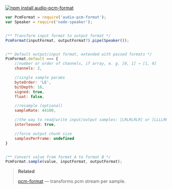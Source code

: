 [![npm install audio-pcm-format](https://nodei.co/npm/audio-pcm-format.png?mini=true)](https://npmjs.org/package/audio-pcm-format/)

```js
var PcmFormat = require('audio-pcm-format');
var Speaker = require('node-speaker');


/** Transform input format to output format */
PcmFormat(inputFormat, outputFormat?).pipe(Speaker());


/** Default output/input format, extended with passed formats */
PcmFormat.default === {
	//number or order of channels, if array, e. g. [0, 1] → [1, 0]
	channels: 2,

	//single sample params
	byteOrder: 'LE',
	bitDepth: 16,
	signed: true,
	float: false,

	//resample (optional)
	sampleRate: 44100,

	//the way to read/write input/output samples: [LRLRLRLR] or [LLLLRRRR]
	interleaved: true,

	//force output chunk size
	samplesPerFrame: undefined
}


/** Convert value from format A to format B */
PcmFormat.sample(value, inputFormat, outputFormat);
```

> **Related**
>
> [pcm-format](https://npmjs.org/package/pcm-format) — transforms pcm stream per sample.